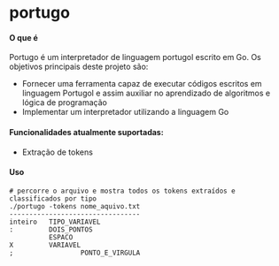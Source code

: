 # portugo

#### O que é
Portugo é um interpretador de linguagem portugol escrito em Go.
Os objetivos principais deste projeto são:
- Fornecer uma ferramenta capaz de executar códigos escritos em linguagem Portugol e assim auxiliar no aprendizado de algoritmos e lógica de programação
- Implementar um interpretador utilizando a linguagem Go

#### Funcionalidades atualmente suportadas:
- Extração de tokens

#### Uso

    # percorre o arquivo e mostra todos os tokens extraídos e classificados por tipo
    ./portugo -tokens nome_aquivo.txt
    ---------------------------------  
    inteiro   TIPO_VARIAVEL
    :         DOIS_PONTOS
              ESPACO
    X         VARIAVEL
    ;				  PONTO_E_VIRGULA
